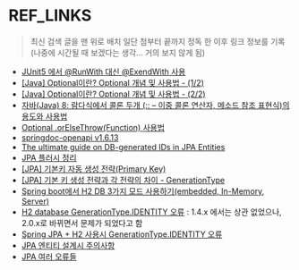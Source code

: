 # REF_LINKS

> 최신 검색 글을 맨 위로 배치
> 일단 첨부터 끝까지 정독 한 이후 링크 정보를 기록
> (나중에 시간될 때 보겠다는 생각... 거의 보지 않게 됨)

- [JUnit5 에서 @RunWith 대신 @ExendWith 사용](https://cjred.net/2020-04-30-junit-5-runwith-extendwith/)
- [[Java] Optional이란? Optional 개념 및 사용법 - (1/2)](https://mangkyu.tistory.com/70)
- [[Java] Optional이란? Optional 개념 및 사용법 - (2/2)](https://mangkyu.tistory.com/203)
- [자바(Java) 8: 람다식에서 콜론 두개 (:: – 이중 콜론 연산자, 메소드 참조 표현식)의 용도와 사용법](http://yoonbumtae.com/?p=2776)
- [Optional .orElseThrow(Function) 사용법](https://krksap.tistory.com/1515)
- [springdoc-openapi v1.6.13](https://springdoc.org/)
- [The ultimate guide on DB-generated IDs in JPA Entities](https://www.jpa-buddy.com/blog/the-ultimate-guide-on-db-generated/)
- [JPA 플러시 정리](https://cheese10yun.github.io/jpa-flush/)
- [[JPA] 기본키 자동 생성 전략(Primary Key)](https://bamdule.tistory.com/243)
- [[JPA] 기본 키 생성 전략과 각 전략의 차이 - GenerationType](https://newwisdom.tistory.com/90)
- [Spring boot에서 H2 DB 3가지 모드 사용하기(embedded, In-Memory, Server)](https://kukim.tistory.com/105)
- [H2 database GenerationType.IDENTITY 오류](https://selgii.tistory.com/53) : 1.4.x 에서는 상관 없었으나, 2.0.x로 바뀌면서 문제가 되었다고 함
- [Spring JPA + H2 사용시 GenerationType.IDENTITY 오류](https://icthuman.tistory.com/entry/Spring-JPA-H2-%EC%82%AC%EC%9A%A9%EC%8B%9C-GenerationTypeIDENTITY-%EC%98%A4%EB%A5%98)
- [JPA 엔티티 설계시 주의사항](https://n1tjrgns.tistory.com/255)
- [JPA 여러 오류들](https://velog.io/@g00dluckroon/JPA-%EC%97%AC%EB%9F%AC-%EC%98%A4%EB%A5%98%EB%93%A4)
